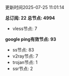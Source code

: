 更新时间2025-07-25 11:01:14

**总订阅: 22**
**总节点: 4994**
- vless节点: 7

**google ping有效节点: 93**
- ss节点: 83
- v2ray节点: 7
- trojan节点: 1
- ssr节点: 2
